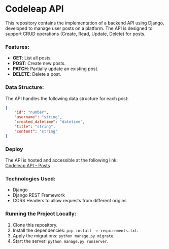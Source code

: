 # Codeleap API

This repository contains the implementation of a backend API using Django, developed to manage user posts on a platform. The API is designed to support CRUD operations (Create, Read, Update, Delete) for posts.

### Features:
- **GET**: List all posts.
- **POST**: Create new posts.
- **PATCH**: Partially update an existing post.
- **DELETE**: Delete a post.

### Data Structure:
The API handles the following data structure for each post:

```json
{
    "id": "number",
    "username": "string",
    "created_datetime": "datetime",
    "title": "string",
    "content": "string"
}

````
### Deploy
The API is hosted and accessible at the following link:  
[Codeleap API - Posts](https://codeleap-z2f1.onrender.com/api/posts/)

### Technologies Used:
- Django
- Django REST Framework
- CORS Headers to allow requests from different origins

### Running the Project Locally:
1. Clone this repository.
2. Install the dependencies: `pip install -r requirements.txt`.
3. Apply the migrations: `python manage.py migrate`.
4. Start the server: `python manage.py runserver`.
